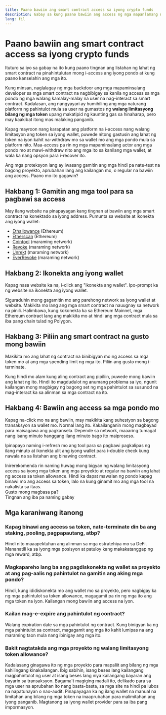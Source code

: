 ```yaml
---
title: Paano bawiin ang smart contract access sa iyong crypto funds
description: Gabay sa kung paano bawiin ang access ng mga mapanlamang na smart contract token
lang: fil
---
```


# Paano bawiin ang smart contract access sa iyong crypto funds

Ituturo sa iyo sa gabay na ito kung paano tingnan ang listahan ng lahat ng smart contract na pinahintulutan mong i-access ang iyong pondo at kung paano kanselahin ang mga ito.

Kung minsan, naglalagay ng mga backdoor ang mga mapaminsalang developer sa mga smart contract na nagbibigay sa kanila ng access sa mga pondo ng mga walang kamalay-malay na user na nag-interact sa smart contract. Kadalasan, ang nangyayari ay humihiling ang mga naturang platform ng pahintulot mula sa user na gumastos ng **walang limitasyong bilang ng mga token** upang makatipid ng kaunting gas sa hinaharap, pero may kaakibat itong mas malaking panganib.

Kapag mayroon nang karapatan ang platform na i-access nang walang limitasyon ang token sa iyong wallet, puwede nitong gastusin ang lahat ng token na iyon kahit na-withdraw mo sa wallet mo ang mga pondo mula sa platform nito. Maa-access pa rin ng mga mapaminsalang actor ang mga pondo mo at mawi-withdraw nito ang mga ito sa kanilang mga wallet, at wala ka nang opsyon para i-recover ito.

Ang mga proteksyon lang ay iwasang gamitin ang mga hindi pa nate-test na bagong proyekto, aprubahan lang ang kailangan mo, o regular na bawiin ang access. Paano mo ito gagawin?

## Hakbang 1: Gamitin ang mga tool para sa pagbawi sa access

May ilang website na pinapayagan kang tingnan at bawiin ang mga smart contract na konektado sa iyong address. Pumunta sa website at ikonekta ang iyong wallet:

- [Ethallowance](https://ethallowance.com/) (Ethereum)
- [Etherscan](https://etherscan.io/tokenapprovalchecker) (Ethereum)
- [Cointool](https://cointool.app/approve/eth) (maraming network)
- [Revoke](https://revoke.cash/) (maraming network)
- [Unrekt](https://app.unrekt.net/) (maraming network)
- [EverRevoke](https://everrise.com/everrevoke/) (maraming network)

## Hakbang 2: Ikonekta ang iyong wallet

Kapag nasa website ka na, i-click ang "Ikonekta ang wallet". Ipo-prompt ka ng website na ikonekta ang iyong wallet.

Siguraduhin mong gagamitin mo ang parehong network sa iyong wallet at website. Makikita mo lang ang mga smart contract na nauugnay sa network na pinili. Halimbawa, kung kokonekta ka sa Ethereum Mainnet, mga Ethereum contract lang ang makikita mo at hindi ang mga contract mula sa iba pang chain tulad ng Polygon.

## Hakbang 3: Piliin ang smart contract na gusto mong bawiin

Makikita mo ang lahat ng contract na binibigyan mo ng access sa mga token mo at ang mga spending limit ng mga ito. Piliin ang gusto mong i-terminate.

Kung hindi mo alam kung aling contract ang pipiliin, puwede mong bawiin ang lahat ng ito. Hindi ito magdudulot ng anumang problema sa iyo, ngunit kailangan mong magbigay ng bagong set ng mga pahintulot sa susunod na mag-interact ka sa alinman sa mga contract na ito.

## Hakbang 4: Bawiin ang access sa mga pondo mo

Kapag na-click mo na ang bawiin, may makikita kang suhestyon sa bagong transaksyon sa wallet mo. Normal lang ito. Kakailanganin mong magbayad para maisagawa ang pagkansela. Depende sa network, maaaring tumagal nang isang minuto hanggang ilang minuto bago ito maiproseso.

Ipinapayo naming i-refresh mo ang tool para sa pagbawi pagkalipas ng ilang minuto at ikonekta ulit ang iyong wallet para i-double check kung nawala na sa listahan ang binawing contract.

<div className="space-y-8">
<Alert variant="error">
Inirerekomenda rin naming huwag mong bigyan ng walang limitasyong access sa iyong mga token ang mga proyekto at regular na bawiin ang lahat ng access sa token allowance. Hindi ka dapat mawalan ng pondo kapag binawi mo ang access sa token, lalo na kung ginamit mo ang mga tool na nakalista sa itaas.
</Alert>

 <br />

<Alert className="justify-between">
  <AlertEmoji text=":eyes:" />
  <div>Gusto mong magbasa pa?</div>
  <ButtonLink href="/guides/">
    Tingnan ang iba pa naming gabay
  </ButtonLink>
</Alert>
</div>

## Mga karaniwang itanong

### Kapag binawi ang access sa token, nate-terminate din ba ang staking, pooling, pagpapautang, atbp?

Hindi nito maaapektuhan ang alinman sa mga estratehiya mo sa DeFi. Mananatili ka sa iyong mga posisyon at patuloy kang makakatanggap ng mga reward, atbp.

### Magkapareho lang ba ang pagdiskonekta ng wallet sa proyekto at ang pag-aalis ng pahintulot na gamitin ang aking mga pondo?

Hindi, kung ididiskonekta mo ang wallet mo sa proyekto, pero nagbigay ka ng mga pahintulot sa token allowance, magagamit pa rin ng mga ito ang mga token na iyon. Kailangan mong bawiin ang access na iyon.

### Kailan mag-e-expire ang pahintulot ng contract?

Walang expiration date sa mga pahintulot ng contract. Kung binigyan ka ng mga pahintulot sa contract, magagamit ang mga ito kahit lumipas na ang maraming taon mula nang ibinigay ang mga ito.

### Bakit nagtatakda ang mga proyekto ng walang limitasyong token allowance?

Kadalasang ginagawa ito ng mga proyekto para mapaliit ang bilang ng mga kahilingang kinakailangan. Ibig sabihin, isang beses lang kailangang magpahintulot ng user at isang beses lang niya kailangang bayaran ang bayarin sa transaksyon. Bagama't magiging madali ito, delikado para sa mga user na aprubahan ito nang basta-basta, sa mga site na hindi pa lubos na napatunayan o nao-audit. Pinapayagan ka ng ilang wallet na manual na limitahan ang bilang ng mga token na inaaprubahan para malimitahan ang iyong panganib. Magtanong sa iyong wallet provider para sa iba pang impormasyon.
